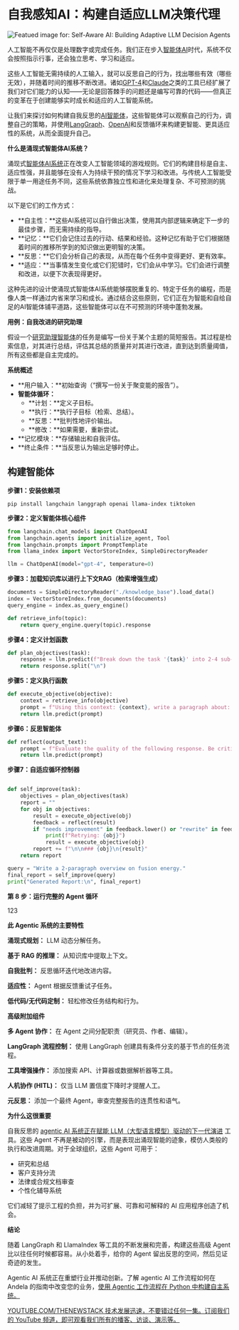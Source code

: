# 自我感知AI：构建自适应LLM决策代理

![Featued image for: Self-Aware AI: Building Adaptive LLM Decision Agents](https://cdn.thenewstack.io/media/2025/05/d6ced13c-agents-1024x576.jpg)

人工智能不再仅仅是处理数字或完成任务。我们正在步入[智能体AI](https://thenewstack.io/agentic-ai-the-next-frontier-of-ai-power/)时代，系统不仅会按照指示行事，还会独立思考、学习和适应。

这些人工智能无需持续的人工输入，就可以反思自己的行为，找出哪些有效（哪些无效），并随着时间的推移不断改进。诸如[GPT-4](https://thenewstack.io/openais-gpt-4-can-analyze-visual-images-pass-bar-exam/)和[Claude](https://claude.ai)之类的工具已经扩展了我们对它们能力的认知——无论是回答棘手的问题还是编写可靠的代码——但真正的变革在于创建能够实时成长和适应的人工智能系统。

让我们来探讨如何构建自我反思的[AI智能体](https://thenewstack.io/the-architects-guide-to-understanding-agentic-ai/)，这些智能体可以观察自己的行为，调整自己的策略，并使用[LangGraph](https://www.langchain.com/langgraph)、[OpenAI](https://openai.com)和反馈循环来构建更智能、更具适应性的系统，从而全面提升自己。

**什么是涌现式智能体AI系统？**

涌现式[智能体AI系统](https://thenewstack.io/building-autonomous-systems-in-python-with-agentic-workflows/)正在改变人工智能领域的游戏规则。它们的构建目标是自主、适应性强，并且能够在没有人为持续干预的情况下学习和改进。与传统人工智能受限于单一用途任务不同，这些系统依靠独立性和进化来处理复杂、不可预测的挑战。

以下是它们的工作方式：

*   **自主性：**这些AI系统可以自行做出决策，使用其内部逻辑来确定下一步的最佳步骤，而无需持续的指导。
*   **记忆：**它们会记住过去的行动、结果和经验。这种记忆有助于它们根据随着时间的推移所学到的知识做出更明智的决策。
*   **反思：**它们会分析自己的表现，从而在每个任务中变得更好、更有效率。
*   **适应：**当事情发生变化或它们犯错时，它们会从中学习。它们会进行调整和改进，以便下次表现得更好。

这种先进的设计使涌现式智能体AI系统能够摆脱重复的、特定于任务的编程，而是像人类一样通过内省来学习和成长。通过结合这些原则，它们正在为智能和自给自足的AI智能体铺平道路，这些智能体可以在不可预测的环境中蓬勃发展。

**用例：自我改进的研究助理**

假设一个[研究助理智能体](https://thenewstack.io/agentic-ai-tools-for-building-and-managing-agentic-systems/)的任务是编写一份关于某个主题的简短报告。其过程是检索信息，对其进行总结，评估其总结的质量并对其进行改进，直到达到质量阈值，所有这些都是自主完成的。

**系统概述**

*   **用户输入：**初始查询（“撰写一份关于聚变能的报告”）。
*   **智能体循环：**
    *   **计划：**定义子目标。
    *   **执行：**执行子目标（检索、总结）。
    *   **反思：**批判性地评价输出。
    *   **修改：**如果需要，重新尝试。
*   **记忆模块：**存储输出和自我评估。
*   **终止条件：**当反思认为输出足够时停止。

## 构建智能体

**步骤1：安装依赖项**

```
pip install langchain langgraph openai llama-index tiktoken
```

**步骤2：定义智能体核心组件**

```python
from langchain.chat_models import ChatOpenAI
from langchain.agents import initialize_agent, Tool
from langchain.prompts import PromptTemplate
from llama_index import VectorStoreIndex, SimpleDirectoryReader

llm = ChatOpenAI(model="gpt-4", temperature=0)
```

**步骤3：加载知识库以进行上下文RAG（检索增强生成）**

```python
documents = SimpleDirectoryReader("./knowledge_base").load_data()
index = VectorStoreIndex.from_documents(documents)
query_engine = index.as_query_engine()

def retrieve_info(topic):
    return query_engine.query(topic).response
```

**步骤4：定义计划函数**

```python
def plan_objectives(task):
    response = llm.predict(f"Break down the task '{task}' into 2-4 sub-objectives.")
    return response.split("\n")
```

**步骤5：定义执行函数**

```python
def execute_objective(objective):
    context = retrieve_info(objective)
    prompt = f"Using this context: {context}, write a paragraph about: {objective}"
    return llm.predict(prompt)
```

**步骤6：反思智能体**

```python
def reflect(output_text):
    prompt = f"Evaluate the quality of the following response. Be critical but constructive:\n\n{output_text}\n\nIs it accurate, clear, and complete? Suggest improvements if needed."
    return llm.predict(prompt)
```

**步骤7：自适应循环控制器**

````python
````

```python
def self_improve(task):
    objectives = plan_objectives(task)
    report = ""
    for obj in objectives:
        result = execute_objective(obj)
        feedback = reflect(result)
        if "needs improvement" in feedback.lower() or "rewrite" in feedback.lower():
            print(f"Retrying: {obj}")
            result = execute_objective(obj)
        report += f"\n\n### {obj}\n{result}"
    return report

query = "Write a 2-paragraph overview on fusion energy."
final_report = self_improve(query)
print("Generated Report:\n", final_report)
```

**第 8 步：运行完整的 Agent 循环**

123

**此 Agentic 系统的主要特性**

**涌现式规划：** LLM 动态分解任务。

**基于 RAG 的推理：** 从知识库中提取上下文。

**自我批判：** 反思循环迭代地改进内容。

**适应性：** Agent 根据反馈重试子任务。

**低代码/无代码定制：** 轻松修改任务结构和行为。

**高级附加组件**

**多 Agent 协作：** 在 Agent 之间分配职责（研究员、作者、编辑）。

**LangGraph 流程控制：** 使用 LangGraph 创建具有条件分支的基于节点的任务流程。

**工具增强操作：** 添加搜索 API、计算器或数据解析器等工具。

**人机协作 (HITL)：** 仅当 LLM 置信度下降时才提醒人工。

**元反思：** 添加一个最终 Agent，审查完整报告的连贯性和语气。

**为什么这很重要**

自我反思的 [agentic AI 系统正在赋能 LLM（大型语言模型）驱动的下一代演进](https://thenewstack.io/agentic-ai-is-the-next-frontier-in-enterprise-operations/) 工具。这些 Agent 不再是被动的引擎，而是表现出涌现智能的迹象，模仿人类般的执行和改进周期。对于全球组织，这些 Agent 可用于：

- 研究和总结
- 客户支持分流
- 法律或合规文档审查
- 个性化辅导系统

它们减轻了提示工程的负担，并为可扩展、可靠和可解释的 AI 应用程序创造了机会。

**结论**

随着 LangGraph 和 LlamaIndex 等工具的不断发展和完善，构建这些高级 Agent 比以往任何时候都容易。从小处着手，给你的 Agent 留出反思的空间，然后见证奇迹的发生。

Agentic AI 系统正在重塑行业并推动创新。了解 agentic AI 工作流程如何在 Andela 的指南中改变您的业务，[使用 Agentic 工作流程在 Python 中构建自主系统。](https://www.andela.com/blog-posts/building-autonomous-systems-in-python-with-agentic-workflows/?utm_medium=contentmarketing&utm_source=blog&utm_campaign=brand-global-the-new-stack&utm_content=agentic-ai&utm_term=writers-room)

[
YOUTUBE.COM/THENEWSTACK
技术发展迅速，不要错过任何一集。订阅我们的 YouTube
频道，即可观看我们所有的播客、访谈、演示等。
](https://youtube.com/thenewstack?sub_confirmation=1)